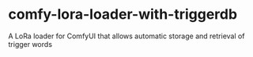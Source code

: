 # comfy-lora-loader-with-triggerdb
A LoRa loader for ComfyUI that allows automatic storage and retrieval of trigger words
